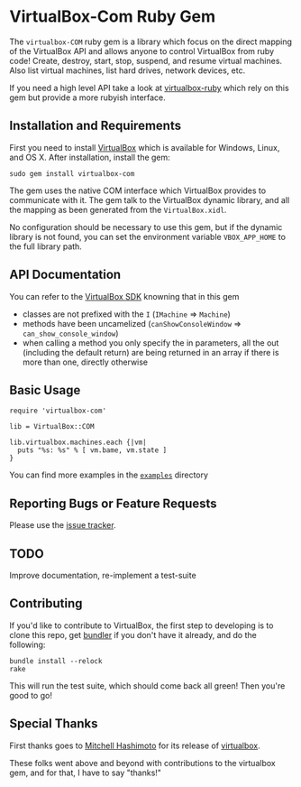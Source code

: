 # VirtualBox-Com Ruby Gem

The `virtualbox-COM` ruby gem is a library which focus on the
direct mapping of the VirtualBox API and allows anyone to control
VirtualBox from ruby code! Create, destroy, start, stop, suspend, and
resume virtual machines.  Also list virtual machines, list hard
drives, network devices, etc.

If you need a high level API take a look at
[virtualbox-ruby](https://github.com/sdalu/virtualbox-ruby) which 
rely on this gem but provide a more rubyish interface.


## Installation and Requirements

First you need to install [VirtualBox](http://www.virtualbox.org/)
which is available for Windows, Linux, and OS X. After installation,
install the gem:

    sudo gem install virtualbox-com

The gem uses the native COM interface which VirtualBox provides to
communicate with it. The gem talk to the VirtualBox dynamic library,
and all the mapping as been generated from the `VirtualBox.xidl`.

No configuration should be necessary to use this gem, but if
the dynamic library is not found, you can set the environment
variable `VBOX_APP_HOME` to the full library path.


## API Documentation

You can refer to the [VirtualBox SDK](https://www.virtualbox.org/sdkref/annotated.html)
knowning that in this gem
* classes are not prefixed with the `I` (`IMachine` => `Machine`)
* methods have been uncamelized (`canShowConsoleWindow` => `can_show_console_window`)
* when calling a method you only specify the in parameters, all the out (including the default return)
  are being returned in an array if there is more than one, directly otherwise


## Basic Usage
    require 'virtualbox-com'
    
    lib = VirtualBox::COM
    
    lib.virtualbox.machines.each {|vm|
      puts "%s: %s" % [ vm.bame, vm.state ]
    }
    
You can find more examples in the [`examples`](examples) directory


## Reporting Bugs or Feature Requests

Please use the [issue tracker](https://github.com/sdalu/virtualbox-com/issues).


## TODO

Improve documentation, re-implement a test-suite


## Contributing

If you'd like to contribute to VirtualBox, the first step to developing is to
clone this repo, get [bundler](http://github.com/carlhuda/bundler) if you
don't have it already, and do the following:

    bundle install --relock
    rake

This will run the test suite, which should come back all green! Then
you're good to go!


## Special Thanks

First thanks goes to [Mitchell Hashimoto](https://github.com/mitchellh) for 
its release of [virtualbox](https://github.com/mitchellh/virtualbox).

These folks went above and beyond with contributions to the virtualbox gem, and
for that, I have to say "thanks!"
